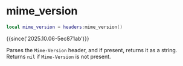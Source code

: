# mime_version

```lua
local mime_version = headers:mime_version()
```

{{since('2025.10.06-5ec871ab')}}

Parses the `Mime-Version` header, and if present, returns it as a string.
Returns `nil` if `Mime-Version` is not present.

